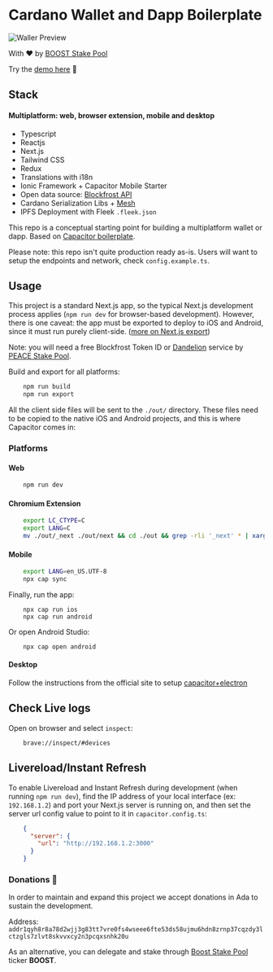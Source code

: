
# Cardano Wallet and Dapp Boilerplate

![Waller Preview](boost-wallet-preview.gif)

With ❤️ by [BOOST Stake Pool](https://twitter.com/BoostPool)

Try the [demo here](https://demo-wallet.boostpool.io/) 🚀


## Stack
#### Multiplatform: web, browser extension, mobile and desktop
- Typescript
- Reactjs
- Next.js
- Tailwind CSS
- Redux
- Translations with i18n
- Ionic Framework + Capacitor Mobile Starter
- Open data source: [Blockfrost API](https://docs.blockfrost.io/)
- Cardano Serialization Libs + [Mesh](https://mesh.martify.io/)
- IPFS Deployment with Fleek ```.fleek.json```

This repo is a conceptual starting point for building a multiplatform wallet or dapp. Based on [Capacitor boilerplate](https://github.com/mlynch/nextjs-tailwind-ionic-capacitor-starter).

Please note: this repo isn't quite production ready as-is. Users will want to setup the endpoints and network, check ``config.example.ts``.

## Usage

This project is a standard Next.js app, so the typical Next.js development process applies (`npm run dev` for browser-based development). However, there is one caveat: the app must be exported to deploy to iOS and Android, since it must run purely client-side. ([more on Next.js export](https://nextjs.org/docs/advanced-features/static-html-export))

Note: you will need a free Blockfrost Token ID or [Dandelion](https://blockfrost-api.testnet.dandelion.link) service by [PEACE Stake Pool](https://twitter.com/repsistance).

Build and export for all platforms:
```bash
    npm run build
    npm run export
```

All the client side files will be sent to the `./out/` directory. These files need to be copied to the native iOS and Android projects, and this is where Capacitor comes in:

### Platforms

#### Web
```bash
    npm run dev
```

#### Chromium Extension
```bash
    export LC_CTYPE=C
    export LANG=C
    mv ./out/_next ./out/next && cd ./out && grep -rli '_next' * | xargs -I@ sed -i '' 's|/_next|/next|g' @ && cd ..;
```

#### Mobile
```bash
    export LANG=en_US.UTF-8
    npx cap sync
```

Finally, run the app:
```
    npx cap run ios
    npx cap run android
```

Or open Android Studio:
```
    npx cap open android
```
#### Desktop
Follow the instructions from the official site to setup [capacitor+electron](https://capacitor-community.github.io/electron/)
## Check Live logs
Open on browser and select ```inspect```:
```
    brave://inspect/#devices
```

## Livereload/Instant Refresh

To enable Livereload and Instant Refresh during development (when running `npm run dev`), find the IP address of your local interface (ex: `192.168.1.2`) and port your Next.js server is running on, and then set the server url config value to point to it in `capacitor.config.ts`:
```json
    {
      "server": {
        "url": "http://192.168.1.2:3000"
      }
    }
```

### Donations 🙏
In order to maintain and expand this project we accept donations in Ada to sustain the development.

Address: ```addr1qyh8r8a78d2wjj3g83tt7vre0fs4wseee6fte53ds58ujmu6hdn8zrnp37cqzdy3lctzgls7zlvt8skvvxcy2n3pcqxsnhk20u```

As an alternative, you can delegate and stake through [Boost Stake Pool](https://pooltool.io/pool/6b5179aee4db62de5bec35029e4c9b02145366acfec872f1594924db/epochs) ticker **BOOST**.